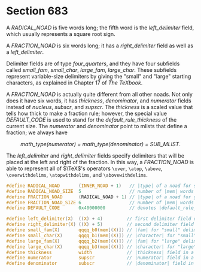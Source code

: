 # Section 683

A *RADICAL_NOAD* is five words long; the fifth word is the *left_delimiter* field, which usually represents a square root sign.

A *FRACTION_NOAD* is six words long; it has a *right_delimiter* field as well as a *left_delimiter*.

Delimiter fields are of type *four_quarters*, and they have four subfields called *small_fam*, *small_char*, *large_fam*, *large_char*.
These subfields represent variable-size delimiters by giving the "small" and "large" starting characters, as explained in Chapter&nbsp;17 of *The TeXbook*.

A *FRACTION_NOAD* is actually quite different from all other noads.
Not only does it have six words, it has *thickness*, *denominator*, and *numerator* fields instead of *nucleus*, *subscr*, and *supscr*.
The *thickness* is a scaled value that tells how thick to make a fraction rule; however, the special value *DEFAULT_CODE* is used to stand for the *default_rule_thickness* of the current size.
The *numerator* and *denominator* point to mlists that define a fraction; we always have

<div align="center">

*math_type(numerator) = math_type(denominator) = SUB_MLIST*.
</div>

The *left_delimiter* and *right_delimiter* fields specify delimiters that will be placed at the left and right of the fraction.
In this way, a *FRACTION_NOAD* is able to represent all of $\TeX$'s operators `\over`, `\atop`, `\above`, `\overwithdelims`, `\atopwithdelims`, and `\abovewithdelims`.

```c include/constants.h
#define RADICAL_NOAD       (INNER_NOAD + 1)   // |type| of a noad for square roots
#define RADICAL_NOAD_SIZE  5                  // number of |mem| words in a radical noad
#define FRACTION_NOAD      (RADICAL_NOAD + 1) // |type| of a noad for generalized fractions
#define FRACTION_NOAD_SIZE 6                  // number of |mem| words in a fraction noad
#define DEFAULT_CODE       0x40000000         // denotes |default_rule_thickness|
```

```c include/texmath.h
#define left_delimiter(X)  ((X) + 4)         // first delimiter field of a noad
#define right_delimiter(X) ((X) + 5)         // second delimiter field of a fraction noad
#define small_fam(X)       qqqq_b0(mem[(X)]) // |fam| for "small" delimiter
#define small_char(X)      qqqq_b1(mem[(X)]) // |character| for "small" delimiter
#define large_fam(X)       qqqq_b2(mem[(X)]) // |fam| for "large" delimiter
#define large_char(X)      qqqq_b3(mem[(X)]) // |character| for "large" delimiter
#define thickness          width             // |thickness| field in a fraction noad
#define numerator          supscr            // |numerator| field in a fraction noad
#define denominator        subscr            // |denominator| field in a fraction noad
```
